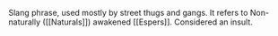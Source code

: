 Slang phrase, used mostly by street thugs and gangs. It refers to Non-naturally ([[Naturals]]) awakened [[Espers]].
Considered an insult.